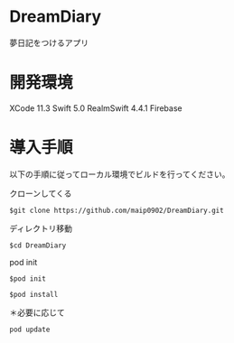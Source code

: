 # DreamDiary
夢日記をつけるアプリ

# 開発環境
XCode 11.3
Swift 5.0
RealmSwift 4.4.1
Firebase 

# 導入手順

以下の手順に従ってローカル環境でビルドを行ってください。

クローンしてくる
```
$git clone https://github.com/maip0902/DreamDiary.git
```

ディレクトリ移動
```
$cd DreamDiary
```

pod init

```
$pod init
```

```
$pod install
```

＊必要に応じて
```
pod update
```
